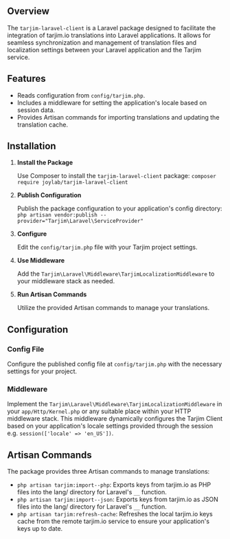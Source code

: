 ## Overview

The `tarjim-laravel-client` is a Laravel package designed to facilitate the integration of tarjim.io translations into Laravel applications. It allows for seamless synchronization and management of translation files and localization settings between your Laravel application and the Tarjim service.

## Features

- Reads configuration from `config/tarjim.php`.
- Includes a middleware for setting the application's locale based on session data.
- Provides Artisan commands for importing translations and updating the translation cache.

## Installation

1. **Install the Package**

   Use Composer to install the `tarjim-laravel-client` package: `composer require joylab/tarjim-laravel-client`

2. **Publish Configuration**

   Publish the package configuration to your application's config directory: `php artisan vendor:publish --provider="Tarjim\Laravel\ServiceProvider"`

3. **Configure**

   Edit the `config/tarjim.php` file with your Tarjim project settings.

4. **Use Middleware**

   Add the `Tarjim\Laravel\Middleware\TarjimLocalizationMiddleware` to your middleware stack as needed.

5. **Run Artisan Commands**

   Utilize the provided Artisan commands to manage your translations.
   
## Configuration

### Config File

Configure the published config file at `config/tarjim.php` with the necessary settings for your project.

### Middleware

Implement the `Tarjim\Laravel\Middleware\TarjimLocalizationMiddleware` in your `app/Http/Kernel.php` or any suitable place within your HTTP middleware stack. This middleware dynamically configures the Tarjim Client based on your application's locale settings provided through the session e.g. `session(['locale' => 'en_US'])`.

## Artisan Commands

The package provides three Artisan commands to manage translations:

- `php artisan tarjim:import--php`: Exports keys from tarjim.io as PHP files into the lang/ directory for Laravel's `__` function.
- `php artisan tarjim:import--json`: Exports keys from tarjim.io as JSON files into the lang/ directory for Laravel's `__` function.
- `php artisan tarjim:refresh-cache`: Refreshes the local tarjim.io keys cache from the remote tarjim.io service to ensure your application's keys up to date.